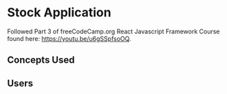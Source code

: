 # Stock Application

Followed Part 3 of freeCodeCamp.org React Javascript Framework Course found here: https://youtu.be/u6gSSpfsoOQ.

## Concepts Used

## Users

